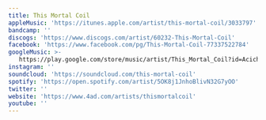 ```yaml
---
title: This Mortal Coil
appleMusic: 'https://itunes.apple.com/artist/this-mortal-coil/3033797'
bandcamp: ''
discogs: 'https://www.discogs.com/artist/60232-This-Mortal-Coil'
facebook: 'https://www.facebook.com/pg/This-Mortal-Coil-77337522784'
googleMusic: >-
   https://play.google.com/store/music/artist/This_Mortal_Coil?id=Acichaxynnyht2k7s5rzffqj4he
instagram: ''
soundcloud: 'https://soundcloud.com/this-mortal-coil'
spotify: 'https://open.spotify.com/artist/5OK8j1JnhoBlivN32G7yOO'
twitter: ''
website: 'https://www.4ad.com/artists/thismortalcoil'
youtube: ''
---
```

